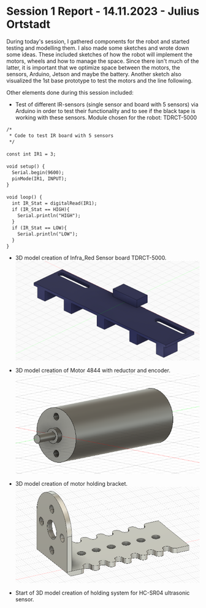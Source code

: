 # Session 1 Report - 14.11.2023 - Julius Ortstadt

During today's session, I gathered components for the robot and started testing and modelling them. I also made some sketches and wrote down some ideas. These included sketches of how the robot will implement the motors, wheels and how to manage the space. Since there isn't much of the latter, it is important that we optimize space between the motors, the sensors, Arduino, Jetson and maybe the battery.
Another sketch also visualized the 1st base prototype to test the motors and the line following.

Other elements done during this session included:

- Test of different IR-sensors (single sensor and board with 5 sensors) via Arduino in order to test their functionality and to see if the black tape is working with these sensors. Module chosen for the robot: TDRCT-5000
```
/*
 * Code to test IR board with 5 sensors
 */

const int IR1 = 3;

void setup() {
  Serial.begin(9600);
  pinMode(IR1, INPUT);
}

void loop() {
  int IR_Stat = digitalRead(IR1);
  if (IR_Stat == HIGH){
    Serial.println("HIGH");
  }
  if (IR_Stat == LOW){
    Serial.println("LOW");
  }
}
```

- 3D model creation of Infra_Red Sensor board TDRCT-5000.
![TDRCT-5000](/Documentation/Session_Reports/Julius/Pictures/Session_1/CAD_Board.png)


- 3D model creation of Motor 4844 with reductor and encoder.
![Motor-4844](/Documentation/Session_Reports/Julius/Pictures/Session_1/Motor4844.png)

- 3D model creation of motor holding bracket.
![Bracket](/Documentation/Session_Reports/Julius/Pictures/Session_1/Motor_Bracket.png)


- Start of 3D model creation of holding system for HC-SR04 ultrasonic sensor.





